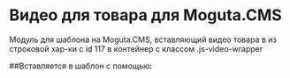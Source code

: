 # Видео для товара для Moguta.CMS

Модуль для шаблона на Moguta.CMS, вставляющий видео товара в из строковой хар-ки с id 117 в контейнер с классом .js-video-wrapper

##Вставляется в шаблон с помощью:
<?php
// Подключаем видео для товаров из модуля product-video
include PATH_TEMPLATE.'/modules/product-video/index.php'; ?>
